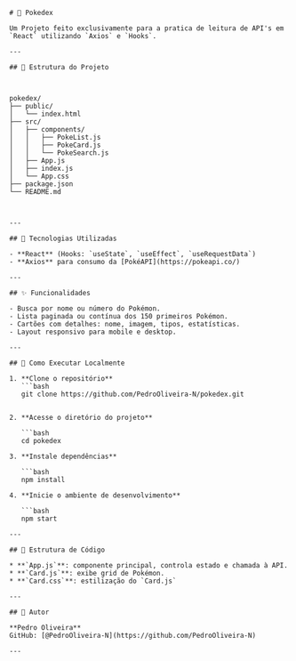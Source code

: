 ```
# 🐞 Pokedex

Um Projeto feito exclusivamente para a pratica de leitura de API's em `React` utilizando `Axios` e `Hooks`.

---

## 📁 Estrutura do Projeto



pokedex/
├── public/
│   └── index.html
├── src/
│   ├── components/
│   │   ├── PokeList.js
│   │   ├── PokeCard.js
│   │   └── PokeSearch.js
│   ├── App.js
│   ├── index.js
│   └── App.css
├── package.json
└── README.md



---

## 🚀 Tecnologias Utilizadas

- **React** (Hooks: `useState`, `useEffect`, `useRequestData`)
- **Axios** para consumo da [PokéAPI](https://pokeapi.co/)

---

## ✨ Funcionalidades

- Busca por nome ou número do Pokémon.
- Lista paginada ou contínua dos 150 primeiros Pokémon.
- Cartões com detalhes: nome, imagem, tipos, estatísticas.
- Layout responsivo para mobile e desktop.

---

## 🧩 Como Executar Localmente

1. **Clone o repositório**
   ```bash
   git clone https://github.com/PedroOliveira-N/pokedex.git


2. **Acesse o diretório do projeto**

   ```bash
   cd pokedex

3. **Instale dependências**

   ```bash
   npm install

4. **Inicie o ambiente de desenvolvimento**

   ```bash
   npm start

---

## 🧠 Estrutura de Código

* **`App.js`**: componente principal, controla estado e chamada à API.
* **`Card.js`**: exibe grid de Pokémon.
* **`Card.css`**: estilização do `Card.js`

---

## 📄 Autor

**Pedro Oliveira**
GitHub: [@PedroOliveira-N](https://github.com/PedroOliveira-N)

---
